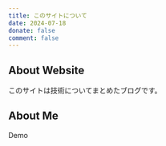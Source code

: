 ```yaml
---
title: このサイトについて
date: 2024-07-18
donate: false
comment: false
---
```


## About Website
このサイトは技術についてまとめたブログです。

## About Me
Demo